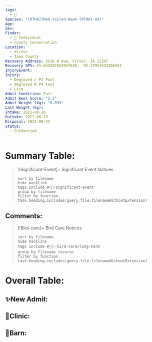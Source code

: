```yaml
---
tags:
  - 🦅
Species: "[RTHA](Red-tailed-Hawk-(RTHA).md)"
Age: 
Sex: 
Finder:
  - 🧑 Individual
  - County Conservation
Location:
  - Victor
  - Iowa County
Recovery Address: 2516 B Ave, Victor, IA 52347
Recovery GPS: 41.643207824047636, -92.27957433266353
InjuryEvent: 
Injury:
  - Degloved L P3 Foot
  - Degloved R P4 Foot
  - Lice
Admit Condition: Fair
Admit Keel Score: "2.5"
Admit Weight (kg): "0.893"
Last Weight (kg): 
Intake: 2021-08-16
Outtake: 2021-08-23
Disposal: 2021-09-22
Status:
  - Euthanized
---
```


# Summary Table:

> [!Significant-Event]+ Significant Event Notices
>   ```tasks 
>   sort by filename
>   hide backlink
>   tags include #🦅💥-significant-event
>   group by filename 
>   filter by function task.heading.includes(query.file.filenameWithoutExtension)
>   ```

## Comments:

> [!Bird-care]+ Bird Care Notices
>   ```tasks 
>   sort by filename
>   hide backlink
>   tags include #🦅🩺-bird-care/long-term 
>   group by filename reverse
>   filter by function task.heading.includes(query.file.filenameWithoutExtension)
>   ```

# Overall Table:

## ✨New Admit:



## 🏥Clinic:



## 🏡Barn:


